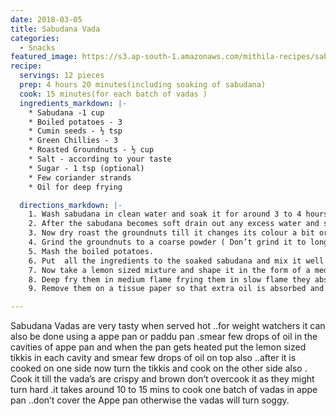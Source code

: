 ```yaml
---
date: 2018-03-05
title: Sabudana Vada
categories:
  - Snacks
featured_image: https://s3.ap-south-1.amazonaws.com/mithila-recipes/sabudana_vada.jpg
recipe:
  servings: 12 pieces
  prep: 4 hours 20 minutes(including soaking of sabudana)
  cook: 15 minutes(for each batch of vadas )
  ingredients_markdown: |-
    * Sabudana -1 cup
    * Boiled potatoes - 3
    * Cumin seeds - ½ tsp
    * Green Chillies - 3 
    * Roasted Groundnuts - ½ cup
    * Salt - according to your taste 
    * Sugar - 1 tsp (optional)
    * Few coriander strands
    * Oil for deep frying 

  directions_markdown: |-
    1. Wash sabudana in clean water and soak it for around 3 to 4 hours till it absorbs water and becomes soft (Tip- while soaking sabudana water should be the just exact the level of sabudana if you are taking 1 cup of sabudana then water will be around ¾ th cup )
    2. After the sabudana becomes soft drain out any excess water and spread the sabudana on a strainer .
    3. Now dry roast the groundnuts till it changes its colour a bit or you can also hear the popping sound of groundnuts (Tip- Groundnuts should be roasted on a low flame )
    4. Grind the groundnuts to a coarse powder ( Don’t grind it to long time otherwise groundnuts will start releasing oil)
    5. Mash the boiled potatoes.
    6. Put  all the ingredients to the soaked sabudana and mix it well .don’t add water or else the mixture becomes soggy and we can’t deep fry it .
    7. Now take a lemon sized mixture and shape it in the form of a medium size tikkis and deep fry them in hot oil few at a time.
    8. Deep fry them in medium flame frying them in slow flame they absorb more oil and frying them in high flame they turn brown soon.
    9. Remove them on a tissue paper so that extra oil is absorbed and serve them hot with any sauce of your choice or green chutney . 

---
```

Sabudana Vadas are very tasty when served hot ..for weight watchers it can also be done using a appe pan or paddu pan .smear few drops of oil in the cavities of appe pan and when the pan gets heated put the lemon sized tikkis in each cavity and smear few drops of oil on top also ..after it is cooked on one side now turn the tikkis and cook on the other side also .
Cook it till the vada’s are crispy and brown don’t overcook it as they might turn hard .it takes around 10 to 15 mins to cook one batch of vadas in appe pan ..don’t cover the Appe pan otherwise the vadas will turn soggy.
